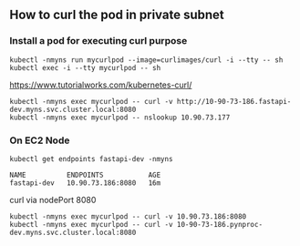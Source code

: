 
## How to curl the pod in private subnet

### Install a pod for executing curl purpose
```shell
kubectl -nmyns run mycurlpod --image=curlimages/curl -i --tty -- sh
kubectl exec -i --tty mycurlpod -- sh
```
https://www.tutorialworks.com/kubernetes-curl/

```shell
kubectl -nmyns exec mycurlpod -- curl -v http://10-90-73-186.fastapi-dev.myns.svc.cluster.local:8080
kubectl -nmyns exec mycurlpod -- nslookup 10.90.73.177
```


### On EC2 Node
```shell
kubectl get endpoints fastapi-dev -nmyns

NAME          ENDPOINTS           AGE
fastapi-dev   10.90.73.186:8080   16m
```
curl via nodePort 8080
```shell
kubectl -nmyns exec mycurlpod -- curl -v 10.90.73.186:8080
kubectl -nmyns exec mycurlpod -- curl -v 10-90-73-186.pynproc-dev.myns.svc.cluster.local:8080
```
